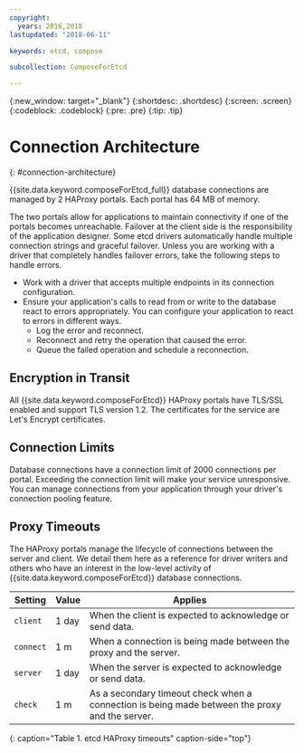 ```yaml
---
copyright:
  years: 2016,2018
lastupdated: "2018-06-11"

keywords: etcd, compose

subcollection: ComposeForEtcd

---
```


{:new_window: target="_blank"}
{:shortdesc: .shortdesc}
{:screen: .screen}
{:codeblock: .codeblock}
{:pre: .pre}
{:tip: .tip}

# Connection Architecture
{: #connection-architecture}

{{site.data.keyword.composeForEtcd_full}} database connections are managed by 2 HAProxy portals. Each portal has 64 MB of memory.

The two portals allow for applications to maintain connectivity if one of the portals becomes unreachable. Failover at the client side is the responsibility of the application designer. Some etcd drivers automatically handle multiple connection strings and graceful failover. Unless you are working with a driver that completely handles failover errors, take the following steps to handle errors.

* Work with a driver that accepts multiple endpoints in its connection configuration.
* Ensure your application's calls to read from or write to the database react to errors appropriately. You can configure your application to react to errors in different ways.
  - Log the error and reconnect.
  - Reconnect and retry the operation that caused the error.
  - Queue the failed operation and schedule a reconnection.

## Encryption in Transit

All {{site.data.keyword.composeForEtcd}} HAProxy portals have TLS/SSL enabled and support TLS version 1.2. The certificates for the service are Let's Encrypt certificates.

## Connection Limits

Database connections have a connection limit of 2000 connections per portal. Exceeding the connection limit will make your service unresponsive. You can manage connections from your application through your driver's connection pooling feature.

## Proxy Timeouts

The HAProxy portals manage the lifecycle of connections between the server and client. We detail them here as a reference for driver writers and others who have an interest in the low-level activity of {{site.data.keyword.composeForEtcd}} database connections.

Setting | Value | Applies
----------|-----------|-----------
`client` | 1 day | When the client is expected to acknowledge or send data.
`connect` | 1 m | When a connection is being made between the proxy and the server.
`server` | 1 day | When the server is expected to acknowledge or send data.
`check` | 1 m | As a secondary timeout check when a connection is being made between the proxy and the server.
{: caption="Table 1. etcd HAProxy timeouts" caption-side="top"}
